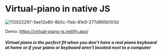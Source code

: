 
# Virtual-piano in native JS
![112022297-5ee12e80-8b5c-11eb-81e9-277d965b103d](https://user-images.githubusercontent.com/50579392/144751797-b9bec617-14ba-4727-b484-90788ab7df42.png)

Demo: https://virtual-piano-js.netlify.app/
##### Virtual piano is the perfect fit when you don’t have a real piano keyboard at home or if your piano or keyboard aren't located next to a computer


